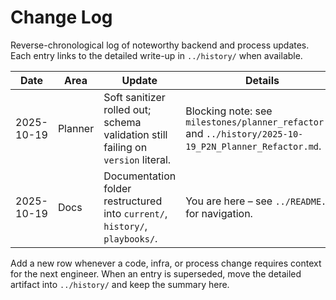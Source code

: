 # Change Log

Reverse-chronological log of noteworthy backend and process updates. Each entry
links to the detailed write-up in `../history/` when available.

| Date | Area | Update | Details |
|------|------|--------|---------|
| 2025-10-19 | Planner | Soft sanitizer rolled out; schema validation still failing on `version` literal. | Blocking note: see `milestones/planner_refactor.md` and `../history/2025-10-19_P2N_Planner_Refactor.md`. |
| 2025-10-19 | Docs | Documentation folder restructured into `current/`, `history/`, `playbooks/`. | You are here – see `../README.md` for navigation. |

Add a new row whenever a code, infra, or process change requires context for the
next engineer. When an entry is superseded, move the detailed artifact into
`../history/` and keep the summary here.
